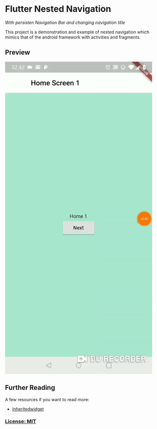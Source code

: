 # Flutter Nested Navigation
<i>With persisten Navigation Bar and changing navigation title</i>

This project is a demonstration and example of nested navigation which mimics that of the android framework with activities and fragments.

## Preview

![](screenshots/preview.gif)

## Further Reading

A few resources if you want to read more:

- [Inheritedwidget](https://medium.com/flutter-community/widget-state-buildcontext-inheritedwidget-898d671b7956)


### [License: MIT](LICENSE.md)